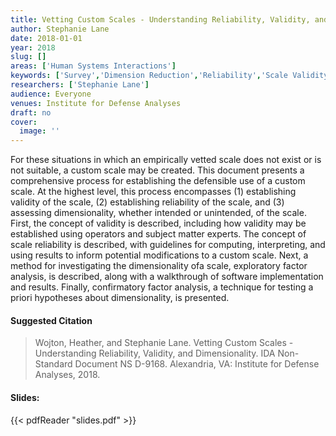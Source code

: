 ```yaml
---
title: Vetting Custom Scales - Understanding Reliability, Validity, and Dimensionality
author: Stephanie Lane
date: 2018-01-01
year: 2018
slug: []
areas: ['Human Systems Interactions']
keywords: ['Survey','Dimension Reduction','Reliability','Scale Validity']
researchers: ['Stephanie Lane']
audience: Everyone
venues: Institute for Defense Analyses
draft: no
cover:
  image: ''
---
```




For these situations in which an empirically vetted scale does not exist or is not suitable, a custom scale may be created. This document presents a comprehensive process for establishing the defensible use of a custom scale. At the highest level, this process encompasses (1) establishing validity of the scale, (2) establishing reliability of the scale, and (3) assessing dimensionality, whether intended or unintended, of the scale. First, the concept of validity is described, including how validity may be established using operators and subject matter experts. The concept of scale reliability is described, with guidelines for computing, interpreting, and using results to inform potential modifications to a custom scale. Next, a method for investigating the dimensionality ofa scale, exploratory factor analysis, is described, along with a walkthrough of software implementation and results. Finally, confirmatory factor analysis, a technique for testing a priori hypotheses about dimensionality, is presented.

#### Suggested Citation
> Wojton, Heather, and Stephanie Lane. Vetting Custom Scales - Understanding Reliability, Validity, and Dimensionality. IDA Non-Standard Document NS D-9168. Alexandria, VA: Institute for Defense Analyses, 2018.

#### Slides: 
{{< pdfReader "slides.pdf" >}}




